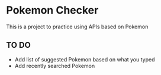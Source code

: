 # Pokemon Checker
This is a project to practice using APIs based on Pokemon

## TO DO
- Add list of suggested Pokemon based on what you typed
- Add recently searched Pokemon